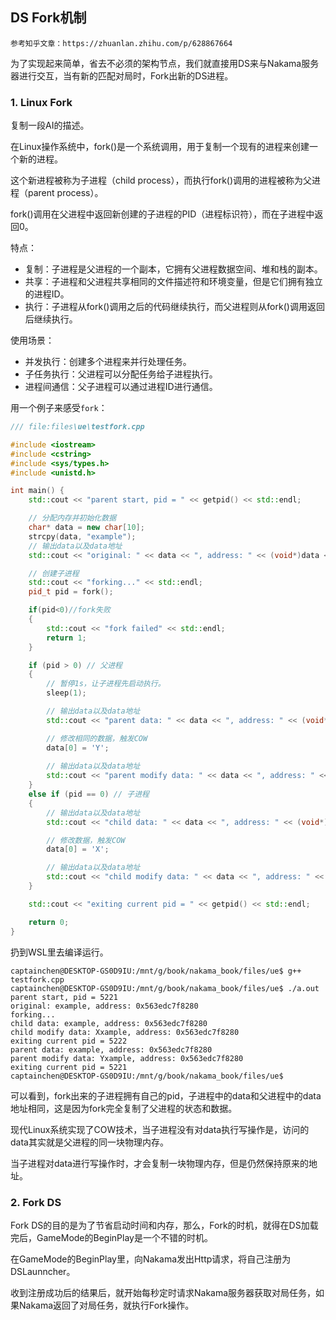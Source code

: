 ## DS Fork机制

    参考知乎文章：https://zhuanlan.zhihu.com/p/628867664

为了实现起来简单，省去不必须的架构节点，我们就直接用DS来与Nakama服务器进行交互，当有新的匹配对局时，Fork出新的DS进程。

### 1. Linux Fork

复制一段AI的描述。

在Linux操作系统中，fork()是一个系统调用，用于复制一个现有的进程来创建一个新的进程。

这个新进程被称为子进程（child process），而执行fork()调用的进程被称为父进程（parent process）。

fork()调用在父进程中返回新创建的子进程的PID（进程标识符），而在子进程中返回0。

特点：
- 复制：子进程是父进程的一个副本，它拥有父进程数据空间、堆和栈的副本。
- 共享：子进程和父进程共享相同的文件描述符和环境变量，但是它们拥有独立的进程ID。
- 执行：子进程从fork()调用之后的代码继续执行，而父进程则从fork()调用返回后继续执行。

使用场景：
- 并发执行：创建多个进程来并行处理任务。
- 子任务执行：父进程可以分配任务给子进程执行。
- 进程间通信：父子进程可以通过进程ID进行通信。

用一个例子来感受`fork`：

```c++
/// file:files\ue\testfork.cpp

#include <iostream>
#include <cstring>
#include <sys/types.h>
#include <unistd.h>

int main() {
    std::cout << "parent start, pid = " << getpid() << std::endl;

    // 分配内存并初始化数据
    char* data = new char[10];
    strcpy(data, "example");
    // 输出data以及data地址
    std::cout << "original: " << data << ", address: " << (void*)data << std::endl;

    // 创建子进程
    std::cout << "forking..." << std::endl;
    pid_t pid = fork();

    if(pid<0)//fork失败
    {
        std::cout << "fork failed" << std::endl;
        return 1;
    }

    if (pid > 0) // 父进程
    {
        // 暂停1s，让子进程先启动执行。
        sleep(1);

        // 输出data以及data地址
        std::cout << "parent data: " << data << ", address: " << (void*)data << std::endl;

        // 修改相同的数据，触发COW
        data[0] = 'Y';
        
        // 输出data以及data地址
        std::cout << "parent modify data: " << data << ", address: " << (void*)data << std::endl;
    }
    else if (pid == 0) // 子进程
    {
        // 输出data以及data地址
        std::cout << "child data: " << data << ", address: " << (void*)data << std::endl;

        // 修改数据，触发COW
        data[0] = 'X';

        // 输出data以及data地址
        std::cout << "child modify data: " << data << ", address: " << (void*)data << std::endl;
    } 

    std::cout << "exiting current pid = " << getpid() << std::endl;

    return 0;
}
```

扔到WSL里去编译运行。

```log
captainchen@DESKTOP-GS0D9IU:/mnt/g/book/nakama_book/files/ue$ g++ testfork.cpp
captainchen@DESKTOP-GS0D9IU:/mnt/g/book/nakama_book/files/ue$ ./a.out
parent start, pid = 5221
original: example, address: 0x563edc7f8280
forking...
child data: example, address: 0x563edc7f8280
child modify data: Xxample, address: 0x563edc7f8280
exiting current pid = 5222
parent data: example, address: 0x563edc7f8280
parent modify data: Yxample, address: 0x563edc7f8280
exiting current pid = 5221
captainchen@DESKTOP-GS0D9IU:/mnt/g/book/nakama_book/files/ue$
```

可以看到，fork出来的子进程拥有自己的pid，子进程中的data和父进程中的data地址相同，这是因为fork完全复制了父进程的状态和数据。

现代Linux系统实现了COW技术，当子进程没有对data执行写操作是，访问的data其实就是父进程的同一块物理内存。

当子进程对data进行写操作时，才会复制一块物理内存，但是仍然保持原来的地址。

### 2. Fork DS

Fork DS的目的是为了节省启动时间和内存，那么，Fork的时机，就得在DS加载完后，GameMode的BeginPlay是一个不错的时机。

在GameMode的BeginPlay里，向Nakama发出Http请求，将自己注册为DSLaunncher。

收到注册成功后的结果后，就开始每秒定时请求Nakama服务器获取对局任务，如果Nakama返回了对局任务，就执行Fork操作。


